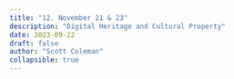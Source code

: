 ```yaml
---
title: "12. November 21 & 23"
description: "Digital Heritage and Cultural Property"
date: 2023-09-22
draft: false
author: "Scott Coleman"
collapsible: true
---
```

